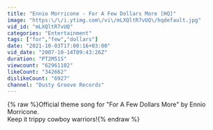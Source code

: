 ```yaml
---
title: "Ennio Morricone - For A Few Dollars More [HQ]"
image: "https:\/\/i.ytimg.com\/vi\/mLXQltR7vUQ\/hqdefault.jpg"
vid_id: "mLXQltR7vUQ"
categories: "Entertainment"
tags: ["for","few","dollars"]
date: "2021-10-03T17:00:16+03:00"
vid_date: "2007-10-14T09:43:26Z"
duration: "PT2M51S"
viewcount: "62961102"
likeCount: "342662"
dislikeCount: "6927"
channel: "Dusty Groove Records"
---
```

{% raw %}Official theme song for &quot;For A Few Dollars More&quot; by Ennio Morricone.<br />Keep it trippy cowboy warriors!{% endraw %}
